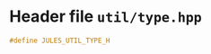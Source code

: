 ---
---

# Header file `util/type.hpp`<a id="util/type.hpp"></a>

``` cpp
#define JULES_UTIL_TYPE_H
```
